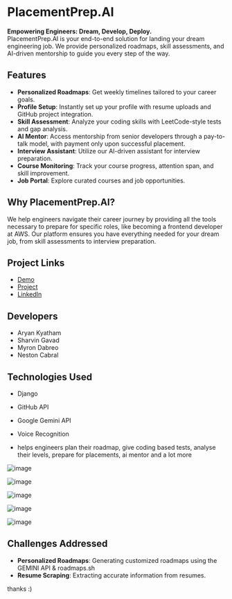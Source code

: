 # PlacementPrep.AI

**Empowering Engineers: Dream, Develop, Deploy.**  
PlacementPrep.AI is your end-to-end solution for landing your dream engineering job. We provide personalized roadmaps, skill assessments, and AI-driven mentorship to guide you every step of the way.

## Features
- **Personalized Roadmaps**: Get weekly timelines tailored to your career goals.
- **Profile Setup**: Instantly set up your profile with resume uploads and GitHub project integration.
- **Skill Assessment**: Analyze your coding skills with LeetCode-style tests and gap analysis.
- **AI Mentor**: Access mentorship from senior developers through a pay-to-talk model, with payment only upon successful placement.
- **Interview Assistant**: Utilize our AI-driven assistant for interview preparation.
- **Course Monitoring**: Track your course progress, attention span, and skill improvement.
- **Job Portal**: Explore curated courses and job opportunities.

## Why PlacementPrep.AI?
We help engineers navigate their career journey by providing all the tools necessary to prepare for specific roles, like becoming a frontend developer at AWS. Our platform ensures you have everything needed for your dream job, from skill assessments to interview preparation.

## Project Links
- [Demo](https://www.loom.com/share/cd4115f8f7384472b87279d78514500c?sid=e727d201-2683-4d77-bdd5-8228c381a05e)
- [Project](https://devfolio.co/projects/placementprepai-5594)
- [LinkedIn](https://linkedin.com/posts/aryankyatham_another-day-another-hackathon-win-we-activity-7177561089675517952-wiBW)

## Developers
- Aryan Kyatham
- Sharvin Gavad
- Myron Dabreo
- Neston Cabral


## Technologies Used
- Django
- GitHub API
- Google Gemini API
- Voice Recognition


- helps engineers plan their roadmap, give coding based tests, analyse their levels, prepare for placements, ai mentor and a lot more
 
![image](https://github.com/ARYANK-08/aeravat/assets/120780784/d5753c68-820a-41e1-9af8-a32c65fcb92a)
  
![image](https://github.com/ARYANK-08/aeravat/assets/120780784/f9ff0acc-d583-4318-9742-e4d860accf33)

![image](https://github.com/ARYANK-08/aeravat/assets/120780784/c1fc7948-e2a9-4b02-990a-0e549029cb25)

![image](https://github.com/ARYANK-08/aeravat/assets/120780784/db985d58-4359-4695-95a8-d5f55414e1fc)

![image](https://github.com/ARYANK-08/aeravat/assets/120780784/4fe09d7b-7108-4d66-ab01-6051edc8bc98)

## Challenges Addressed
- **Personalized Roadmaps**: Generating customized roadmaps using the GEMINI API & roadmaps.sh
- **Resume Scraping**: Extracting accurate information from resumes.

thanks :)


